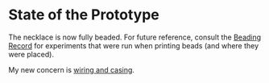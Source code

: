 # State of the Prototype

The necklace is now fully beaded. For future reference, consult the [Beading Record](4a3f9419-5682-4b52-a9b5-1db294844c6f.md) for experiments that were run when printing beads (and where they were placed).

My new concern is [wiring and casing](ac931713-9adf-4398-8bcd-111b7bd39c99.md).
